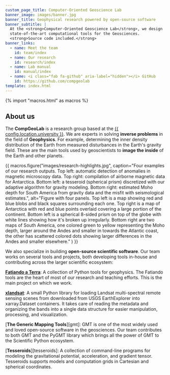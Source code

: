 ```yaml
---
custom_page_title: Computer-Oriented Geoscience Lab
banner_image: images/banner.jpg
banner_title: Geophysical research powered by open-source software
banner_subtitle: |
  At the <strong>Computer-Oriented Geoscience Lab</strong>, we design
  state-of-the-art computational tools for the Geosciences.
  <strong>Source code included.</strong>
banner_links:
  - name: Meet the team
    id: team/index
  - name: Our research
    id: research/index
  - name: Lab manual
    id: manual/index
  - name: <i class="fab fa-github" aria-label="hidden"></i> GitHub
    id: https://github.com/compgeolab
template: index.html
---
```


{% import "macros.html" as macros %}

## About us

The **CompGeoLab** is a research group based at the
[{{ config.location.university }}][usp].
We are experts in solving **inverse problems** in the field of **Geophysics**.
For example, determining the inner density distribution of the Earth from
measured disturbances in the Earth's gravity field.
These are the main tools used by geoscientists to **image the inside** of the
Earth and other planets.

{{ macros.figure("images/research-highlights.jpg", caption="Four examples of our research outputs. Top left: automatic detection of anomalies in magnetic microscopy data. Top right: compilation of airborne magnetic data for Antarctica. Bottom left: a tesseroid (spherical prism) discretized with our adaptive algorithm for gravity modeling. Bottom right: estimated Moho depth for South America from gravity data and the misfit with seismological estimates.", alt="Figure with four panels. Top left is a map showing red and blue blobs and black squares surrounding each one. Top right is a map of Antarctica with red and blue points overlaid covering a large portion of the continent. Bottom left is a spherical 8-sided prism on top of the globe with white lines showing how it's broken up irregularly. Bottom right are two maps of South America, one colored green to yellow representing the Moho depth, larger around the Andes and smaller in towards the Atlantic coast, the other has scattered colored dots showing larger differences in the Andes and smaller elsewhere." ) }}

We also specialize in building **open-source scientific software**.
Our team works on several tools and projects, both developing
tools in-house and contributing across the larger scientific ecosystem:

[**Fatiando a Terra**][fatiando]:
A collection of Python tools for geophysics. The Fatiando tools are the heart
of most of our research and teaching efforts. This is the main project on which
we work.

[**xlandsat**][xlandsat]:
A small Python library for loading Landsat multi-spectral remote sensing scenes
from downloaded from USGS EarthExplorer into xarray.Dataset containers. It
takes care of reading the metadata and organizing the bands into a single data
structure for easier manipulation, processing, and visualization.

[**The Generic Mapping Tools**][gmt]:
GMT is one of the most widely used and loved open-source software in the
geosciences. Our team contributes to both GMT and the PyGMT library which
brings all the power of GMT to the Scientific Python ecosystem.

[**Tesseroids**][tesseroids]:
A collection of command-line programs for modeling the gravitational potential,
acceleration, and gradient tensor. Tesseroids supports models and computation
grids in Cartesian and spherical coordinates.

[usp]: https://www.iag.usp.br/
[fatiando]: https://www.fatiando.org/
[xlandsat]:
[explorer]:
[pygmt]:
[tesseroids]:
